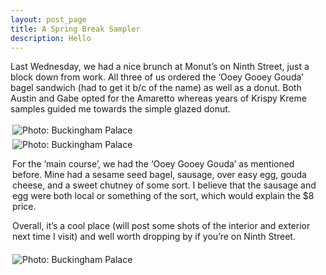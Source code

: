 ```yaml
---
layout: post_page
title: A Spring Break Sampler
description: Hello
---
```


Last Wednesday, we had a nice brunch at Monut’s on Ninth Street, just a block down from work. All three of us ordered the ‘Ooey Gooey Gouda’ bagel sandwich (had to get it b/c of the name) as well as a donut. Both Austin and Gabe opted for the Amaretto whereas years of Krispy Kreme samples guided me towards the simple glazed donut.

<a href="Images/2015.03.13/amaretto.jpg" style="display:inline-block;margin:3px;text-decoration:none;"> 
<img alt="Photo: Buckingham Palace" src="http://nmlin.org/Images/2015.03.13/amaretto.jpg" style="max-width:274px;">
<a href="Images/2015.03.13/glazed.jpg" style="display:inline-block;margin:3px;text-decoration:none;"> 
<img alt="Photo: Buckingham Palace" src="http://nmlin.org/Images/2015.03.13/glazed.jpg" style="max-width:274px;">

For the ‘main course’, we had the ‘Ooey Gooey Gouda’ as mentioned before. Mine had a sesame seed bagel, sausage, over easy egg, gouda cheese, and a sweet chutney of some sort. I believe that the sausage and egg were both local or something of the sort, which would explain the $8 price. 

Overall, it’s a cool place (will post some shots of the interior and exterior next time I visit) and well worth dropping by if you’re on Ninth Street.

<a href="Images/2015.03.13/gouda.jpg" style="display:inline-block;margin:3px;text-decoration:none;"> 
<img alt="Photo: Buckingham Palace" src="http://nmlin.org/Images/2015.03.13/gouda.jpg" style="max-width:550px;">